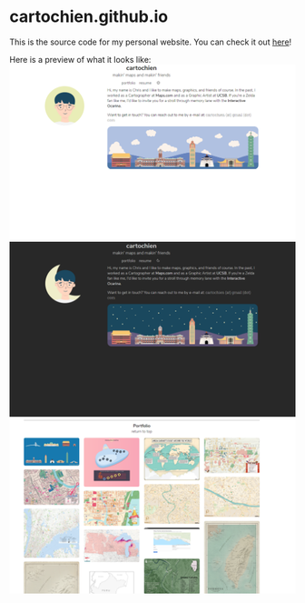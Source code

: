 # cartochien.github.io
This is the source code for my personal website. You can check it out [here](https://cartochien.github.io/)!

Here is a preview of what it looks like:
<img src="https://github.com/cartochien/cartochien.github.io/blob/master/img/preview.PNG" width="800">
<img src="https://github.com/cartochien/cartochien.github.io/blob/master/img/preview_dark_mode.PNG" width="800">
<img src="https://github.com/cartochien/cartochien.github.io/blob/master/img/preview_portfolio.PNG" width="800">